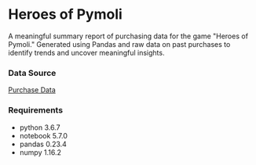 # Heroes of Pymoli

A meaningful summary report of purchasing data for the game "Heroes of Pymoli." Generated using Pandas and raw data on past purchases to identify trends and uncover meaningful insights. 

### Data Source

[Purchase Data](Resources/purchase_data.csv "Purchase Data")

### Requirements

* python 3.6.7
* notebook 5.7.0
* pandas 0.23.4
* numpy 1.16.2

